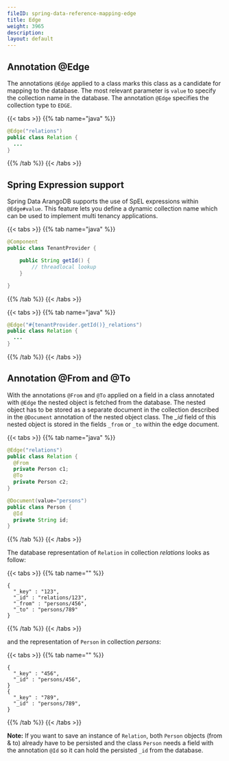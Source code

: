 ```yaml
---
fileID: spring-data-reference-mapping-edge
title: Edge
weight: 3965
description: 
layout: default
---
```

## Annotation @Edge

The annotations `@Edge` applied to a class marks this class as a candidate for mapping to the database. The most relevant parameter is `value` to specify the collection name in the database. The annotation `@Edge` specifies the collection type to `EDGE`.

{{< tabs >}}
{{% tab name="java" %}}
```java
@Edge("relations")
public class Relation {
  ...
}
```
{{% /tab %}}
{{< /tabs >}}

## Spring Expression support

Spring Data ArangoDB supports the use of SpEL expressions within `@Edge#value`. This feature lets you define a dynamic collection name which can be used to implement multi tenancy applications.

{{< tabs >}}
{{% tab name="java" %}}
```java
@Component
public class TenantProvider {

	public String getId() {
		// threadlocal lookup
	}

}
```
{{% /tab %}}
{{< /tabs >}}

{{< tabs >}}
{{% tab name="java" %}}
```java
@Edge("#{tenantProvider.getId()}_relations")
public class Relation {
  ...
}
```
{{% /tab %}}
{{< /tabs >}}

## Annotation @From and @To

With the annotations `@From` and `@To` applied on a field in a class annotated with `@Edge` the nested object is fetched from the database. The nested object has to be stored as a separate document in the collection described in the `@Document` annotation of the nested object class. The _\_id_ field of this nested object is stored in the fields `_from` or `_to` within the edge document.

{{< tabs >}}
{{% tab name="java" %}}
```java
@Edge("relations")
public class Relation {
  @From
  private Person c1;
  @To
  private Person c2;
}

@Document(value="persons")
public class Person {
  @Id
  private String id;
}
```
{{% /tab %}}
{{< /tabs >}}

The database representation of `Relation` in collection _relations_ looks as follow:

{{< tabs >}}
{{% tab name="" %}}
```
{
  "_key" : "123",
  "_id" : "relations/123",
  "_from" : "persons/456",
  "_to" : "persons/789"
}
```
{{% /tab %}}
{{< /tabs >}}

and the representation of `Person` in collection _persons_:

{{< tabs >}}
{{% tab name="" %}}
```
{
  "_key" : "456",
  "_id" : "persons/456",
}
{
  "_key" : "789",
  "_id" : "persons/789",
}
```
{{% /tab %}}
{{< /tabs >}}

**Note:** If you want to save an instance of `Relation`, both `Person` objects (from & to) already have to be persisted and the class `Person` needs a field with the annotation `@Id` so it can hold the persisted `_id` from the database.
